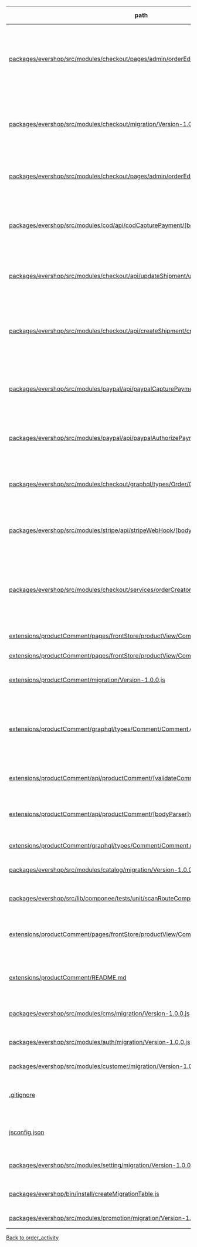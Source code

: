 | path | summary | is relevant |
| --- | --- | --- |
| [packages/evershop/src/modules/checkout/pages/admin/orderEdit/Activities.js](https://github.com/evershopcommerce/evershop/blob/0e00f5a5fda1ecd14d16ff1143f53f5befbfe32b/packages/evershop/src/modules/checkout/pages/admin/orderEdit/Activities.js) | <br><br>このコードの中では、テーブルorder_activityのカラムcommentは、各活動のコメントを表示するために使用されています。具体的には、Activitiesコンポーネントの中で、dailyActivities配列の各要素に対して、その日の活動をグループ化し、各活動のコメントを表示するために使用されています。また、customerNotifiedカラムも同様に使用されています。 | True |
| [packages/evershop/src/modules/checkout/migration/Version-1.0.0.js](https://github.com/evershopcommerce/evershop/blob/4f1f4947f95e03b9cf64486a42b1669d484cba61/packages/evershop/src/modules/checkout/migration/Version-1.0.0.js) | <br><br>このコードの中で、テーブルorder_activityのカラムcommentは、注文に関するコメントを格納するために使用されます。具体的には、注文のステータスが変更されたときに、その変更に関するコメントがこのカラムに格納されます。また、このコメントは、顧客に通知されるかどうかを示すcustomer_notifiedカラムとともに保存されます。 | True |
| [packages/evershop/src/modules/checkout/pages/admin/orderEdit/Activities.scss](https://github.com/evershopcommerce/evershop/blob/0e00f5a5fda1ecd14d16ff1143f53f5befbfe32b/packages/evershop/src/modules/checkout/pages/admin/orderEdit/Activities.scss) | <br><br>このコードの中では、テーブルorder_activityのカラムcommentは、div.commentの中でpaddingされ、表示されます。具体的には、各注文アクティビティのコメントがこのdiv内に表示されます。 | True |
| [packages/evershop/src/modules/cod/api/codCapturePayment/[bodyParser]capture.js](https://github.com/evershopcommerce/evershop/blob/bc7ee43cdadfb8a00e896c8f753da75938507854/packages/evershop/src/modules/cod/api/codCapturePayment/[bodyParser]capture.js) | このコードでは、テーブルorder_activityのカラムcommentは、顧客が現金で支払ったことを示すコメントとして使用されています。具体的には、支払いが処理された後、order_activityテーブルに新しい行が挿入され、その行には、order_id、comment、およびcustomer_notifiedの値が設定されます。commentの値は、「Customer paid using cash.」という文字列に設定されます。 | True |
| [packages/evershop/src/modules/checkout/api/updateShipment/updateShipment.js](https://github.com/evershopcommerce/evershop/blob/bc7ee43cdadfb8a00e896c8f753da75938507854/packages/evershop/src/modules/checkout/api/updateShipment/updateShipment.js) | このコードでは、commentカラムは、更新された出荷情報に関する注釈を表すために使用されています。具体的には、"Shipment information updated"というコメントが追加されます。ただし、このコメントは、サイドエフェクトとして扱われ、将来的には別の場所に移動する予定です。 | True |
| [packages/evershop/src/modules/checkout/api/createShipment/createShipment.js](https://github.com/evershopcommerce/evershop/blob/bc7ee43cdadfb8a00e896c8f753da75938507854/packages/evershop/src/modules/checkout/api/createShipment/createShipment.js) | このコードでは、テーブルorder_activityのカラムcommentは、注文が完了したことを示すメッセージが挿入されるために使用されています。具体的には、insert('order_activity')メソッドが呼び出され、order_activity_order_id、comment、customer_notifiedの値が指定され、commentには'Order was fullfilled'というメッセージが挿入されます。このメッセージは、注文が完了したことを示すために使用されます。 | True |
| [packages/evershop/src/modules/paypal/api/paypalCapturePayment/[bodyParser]capture.js](https://github.com/evershopcommerce/evershop/blob/bc7ee43cdadfb8a00e896c8f753da75938507854/packages/evershop/src/modules/paypal/api/paypalCapturePayment/[bodyParser]capture.js) | このコードでは、テーブルorder_activityのカラムcommentは、顧客がPayPalを使用して支払いを行ったことを示すコメントが追加されます。具体的には、`Customer paid using PayPal. Transaction ID: ${responseData.data.purchase_units[0].payments.captures[0].id}`というコメントが追加されます。このコメントは、顧客に通知されないように設定されています（`customer_notified: 0`）。 | True |
| [packages/evershop/src/modules/paypal/api/paypalAuthorizePayment/[bodyParser]authorize.js](https://github.com/evershopcommerce/evershop/blob/bc7ee43cdadfb8a00e896c8f753da75938507854/packages/evershop/src/modules/paypal/api/paypalAuthorizePayment/[bodyParser]authorize.js) | このコードでは、テーブルorder_activityのカラムcommentは、注文のアクティビティに関するコメントを保存するために使用されています。具体的には、このコードでは、注文がPayPalで承認されたことを示すコメントが保存されます。このコメントには、承認されたトランザクションIDが含まれています。 | True |
| [packages/evershop/src/modules/checkout/graphql/types/Order/Order.graphql](https://github.com/evershopcommerce/evershop/blob/0e00f5a5fda1ecd14d16ff1143f53f5befbfe32b/packages/evershop/src/modules/checkout/graphql/types/Order/Order.graphql) | このコードでは、テーブルorder_activityのカラムcommentは、Order Activityのコメントを表すために使用されています。具体的には、Activityオブジェクトのcommentフィールドにマッピングされています。このフィールドは、注文の状態に関するコメントを含むことができます。 | True |
| [packages/evershop/src/modules/stripe/api/stripeWebHook/[bodyJson]webhook.js](https://github.com/evershopcommerce/evershop/blob/bc7ee43cdadfb8a00e896c8f753da75938507854/packages/evershop/src/modules/stripe/api/stripeWebHook/[bodyJson]webhook.js) | このコードでは、カラムcommentはorder_activityテーブルに新しい行を挿入する際に使用されます。具体的には、顧客がクレジットカードを使用して支払いを行ったことを示すコメントが作成されます。コメントには、トランザクションIDが含まれます。このコメントは、顧客に通知されないように設定されています。 | True |
| [packages/evershop/src/modules/checkout/services/orderCreator.js](https://github.com/evershopcommerce/evershop/blob/bc7ee43cdadfb8a00e896c8f753da75938507854/packages/evershop/src/modules/checkout/services/orderCreator.js) | このコードでは、テーブルorder_activityのカラムcommentは、新しい注文が作成されたことを示すコメントが追加されるために使用されています。具体的には、createOrder関数の中で、insertメソッドを使用して、order_activityテーブルに新しい行を挿入しています。この行には、order_activity_order_id、comment、customer_notifiedの3つのカラムが含まれています。commentカラムには、'Order created'という文字列が設定されています。これは、新しい注文が作成されたことを示すコメントです。 | True |
| [extensions/productComment/pages/frontStore/productView/Comments.js](https://github.com/evershopcommerce/evershop/blob/5503d787fc6f8443aeb47269eb0837ed1bcd498d/extensions/productComment/pages/frontStore/productView/Comments.js) | このコードの中では、テーブルorder_activityのカラムcommentは使用されていません。 | False |
| [extensions/productComment/pages/frontStore/productView/CommentForm.js](https://github.com/evershopcommerce/evershop/blob/7d41ed3f57a1ac7d8b02cb86fd8b01508e77bcf6/extensions/productComment/pages/frontStore/productView/CommentForm.js) | このコードの中で、テーブルorder_activityのカラムcommentは使用されていません。 | False |
| [extensions/productComment/migration/Version-1.0.0.js](https://github.com/evershopcommerce/evershop/blob/4d620e55db5fe1ba1ecc21112381198aaf40bbf0/extensions/productComment/migration/Version-1.0.0.js) | このコードの中には、テーブルorder_activityのカラムcommentは含まれていません。代わりに、新しいテーブルproduct_commentが作成されています。 | False |
| [extensions/productComment/graphql/types/Comment/Comment.graphql](https://github.com/evershopcommerce/evershop/blob/5503d787fc6f8443aeb47269eb0837ed1bcd498d/extensions/productComment/graphql/types/Comment/Comment.graphql) | <br><br>このコードには、テーブルorder_activityのカラムcommentは使用されていません。このコードは、CommentというGraphQLのオブジェクトタイプを定義し、productIdを引数に取り、コメントのリストを返すcommentsというクエリを定義しています。テーブルorder_activityのカラムcommentを使用するためには、このコードにorder_activityテーブルのスキーマ定義が必要です。 | False |
| [extensions/productComment/api/productComment/[validateComment]addComment.js](https://github.com/evershopcommerce/evershop/blob/fc94c6e2236c769802da9d753e291dfc8a6f3546/extensions/productComment/api/productComment/[validateComment]addComment.js) | このコードの中では、テーブルorder_activityのカラムcommentは使用されていません。代わりに、テーブルproduct_commentにコメントが挿入されます。 | False |
| [extensions/productComment/api/productComment/[bodyParser]validateComment.js](https://github.com/evershopcommerce/evershop/blob/fc94c6e2236c769802da9d753e291dfc8a6f3546/extensions/productComment/api/productComment/[bodyParser]validateComment.js) | <br><br>このコードの中では、テーブルorder_activityのカラムcommentは使用されていません。コメントのバリデーションは、リクエストのボディから取得されたデータを検証するために使用されています。 | False |
| [extensions/productComment/graphql/types/Comment/Comment.resolvers.js](https://github.com/evershopcommerce/evershop/blob/4d620e55db5fe1ba1ecc21112381198aaf40bbf0/extensions/productComment/graphql/types/Comment/Comment.resolvers.js) | このコードにはテーブルorder_activityのカラムcommentは含まれていません。 | False |
| [packages/evershop/src/modules/catalog/migration/Version-1.0.0.js](https://github.com/evershopcommerce/evershop/blob/4f1f4947f95e03b9cf64486a42b1669d484cba61/packages/evershop/src/modules/catalog/migration/Version-1.0.0.js) | このコードには、テーブルorder_activityやカラムcommentに関する記述はありません。したがって、このコードの中でテーブルorder_activityのカラムcommentは使用されていません。 | False |
| [packages/evershop/src/lib/componee/tests/unit/scanRouteComponents.test.js](https://github.com/evershopcommerce/evershop/blob/7d41ed3f57a1ac7d8b02cb86fd8b01508e77bcf6/packages/evershop/src/lib/componee/tests/unit/scanRouteComponents.test.js) | このコードにはテーブルorder_activityやカラムcommentに関する記述はありません。したがって、このコードの中でテーブルorder_activityのカラムcommentは使用されていません。 | False |
| [extensions/productComment/pages/frontStore/productView/Comments.scss](https://github.com/evershopcommerce/evershop/blob/5503d787fc6f8443aeb47269eb0837ed1bcd498d/extensions/productComment/pages/frontStore/productView/Comments.scss) | <br><br>このコードには、テーブルorder_activityのカラムcommentに関する情報は含まれていません。したがって、このコードはテーブルorder_activityのカラムcommentを使用していません。 | False |
| [extensions/productComment/README.md](https://github.com/evershopcommerce/evershop/blob/5503d787fc6f8443aeb47269eb0837ed1bcd498d/extensions/productComment/README.md) | <br><br>このコードには、テーブルorder_activityのカラムcommentに関する情報は含まれていません。したがって、このコードでは、テーブルorder_activityのカラムcommentは使用されていません。 | False |
| [packages/evershop/src/modules/cms/migration/Version-1.0.0.js](https://github.com/evershopcommerce/evershop/blob/4f1f4947f95e03b9cf64486a42b1669d484cba61/packages/evershop/src/modules/cms/migration/Version-1.0.0.js) | このコードにはテーブルorder_activityやカラムcommentに関する記述はありません。したがって、このコードの中でテーブルorder_activityのカラムcommentは使用されていません。 | False |
| [packages/evershop/src/modules/auth/migration/Version-1.0.0.js](https://github.com/evershopcommerce/evershop/blob/4f1f4947f95e03b9cf64486a42b1669d484cba61/packages/evershop/src/modules/auth/migration/Version-1.0.0.js) | このコードにはテーブルorder_activityが含まれておらず、カラムcommentについての言及もありません。したがって、このコードの中でテーブルorder_activityのカラムcommentは使用されていません。 | False |
| [packages/evershop/src/modules/customer/migration/Version-1.0.0.js](https://github.com/evershopcommerce/evershop/blob/4f1f4947f95e03b9cf64486a42b1669d484cba61/packages/evershop/src/modules/customer/migration/Version-1.0.0.js) | このコードにはテーブルorder_activityが含まれておらず、カラムcommentも含まれていないため、commentは使用されていません。 | False |
| [.gitignore](https://github.com/evershopcommerce/evershop/blob/01ec6a53f557d170f1967dd89acc8484807973cd/.gitignore) | このコードには、order_activityテーブルのカラムcommentに関する情報は含まれていません。このコードは、ファイルやディレクトリを除外するための.gitignoreファイルの例であり、データベースのテーブルに関する情報は含まれていません。 | False |
| [jsconfig.json](https://github.com/evershopcommerce/evershop/blob/f2d32f6d975022ff13cbd5588bd057b521109642/jsconfig.json) | このコードには、テーブルorder_activityやカラムcommentに関する情報は含まれていません。このコードは、TypeScriptのコンパイラオプションを設定するためのものであり、パスエイリアスを定義しています。 | False |
| [packages/evershop/src/modules/setting/migration/Version-1.0.0.js](https://github.com/evershopcommerce/evershop/blob/4f1f4947f95e03b9cf64486a42b1669d484cba61/packages/evershop/src/modules/setting/migration/Version-1.0.0.js) | このコードにはテーブルorder_activityが含まれておらず、カラムcommentについての言及もありません。したがって、このコードの中でテーブルorder_activityのカラムcommentは使用されていません。 | False |
| [packages/evershop/bin/install/createMigrationTable.js](https://github.com/evershopcommerce/evershop/blob/0e00f5a5fda1ecd14d16ff1143f53f5befbfe32b/packages/evershop/bin/install/createMigrationTable.js) | このコードにはテーブルorder_activityが含まれておらず、カラムcommentについての言及もありません。したがって、このコードではカラムcommentは使用されていません。 | False |
| [packages/evershop/src/modules/promotion/migration/Version-1.0.0.js](https://github.com/evershopcommerce/evershop/blob/4f1f4947f95e03b9cf64486a42b1669d484cba61/packages/evershop/src/modules/promotion/migration/Version-1.0.0.js) | このコードにはテーブルorder_activityやカラムcommentに関する記述はありません。 | False |
[Back to order_activity](../tables/order_activity.md)